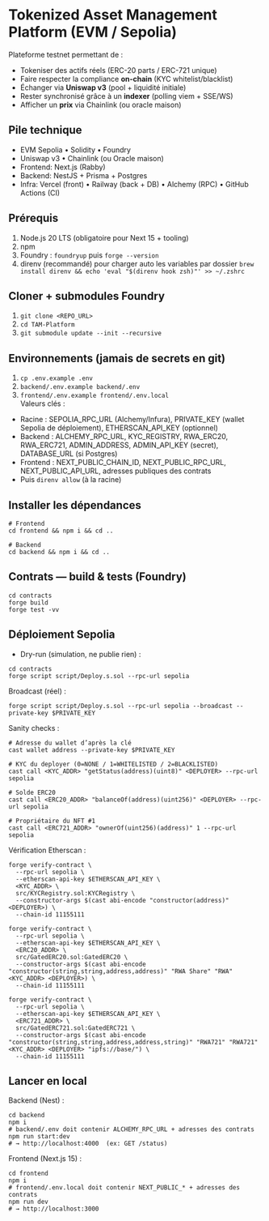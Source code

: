 # Tokenized Asset Management Platform (EVM / Sepolia)

Plateforme testnet permettant de :
- Tokeniser des actifs réels (ERC-20 parts / ERC-721 unique)
- Faire respecter la compliance **on-chain** (KYC whitelist/blacklist)
- Échanger via **Uniswap v3** (pool + liquidité initiale)
- Rester synchronisé grâce à un **indexer** (polling viem + SSE/WS)
- Afficher un **prix** via Chainlink (ou oracle maison)

## Pile technique
- EVM Sepolia • Solidity • Foundry
- Uniswap v3 • Chainlink (ou Oracle maison)
- Frontend: Next.js (Rabby)
- Backend: NestJS + Prisma + Postgres
- Infra: Vercel (front) • Railway (back + DB) • Alchemy (RPC) • GitHub Actions (CI)

## Prérequis
1. Node.js 20 LTS (obligatoire pour Next 15 + tooling)
2. npm
3. Foundry : ```foundryup``` puis ```forge --version```
4. direnv (recommandé) pour charger auto les variables par dossier ```brew install direnv && echo 'eval "$(direnv hook zsh)"' >> ~/.zshrc```

## Cloner + submodules Foundry
1. ```git clone <REPO_URL>```
2. ```cd TAM-Platform```
3. ```git submodule update --init --recursive```

## Environnements (jamais de secrets en git)
1. ```cp .env.example .env```
2. ```backend/.env.example backend/.env```
3. ```frontend/.env.example frontend/.env.local```  
Valeurs clés :
- Racine : SEPOLIA_RPC_URL (Alchemy/Infura), PRIVATE_KEY (wallet Sepolia de déploiement), ETHERSCAN_API_KEY (optionnel)
- Backend : ALCHEMY_RPC_URL, KYC_REGISTRY, RWA_ERC20, RWA_ERC721, ADMIN_ADDRESS, ADMIN_API_KEY (secret), DATABASE_URL (si Postgres)
- Frontend : NEXT_PUBLIC_CHAIN_ID, NEXT_PUBLIC_RPC_URL, NEXT_PUBLIC_API_URL, adresses publiques des contrats
- Puis ```direnv allow``` (à la racine)

## Installer les dépendances
```
# Frontend
cd frontend && npm i && cd ..

# Backend
cd backend && npm i && cd ..
```

## Contrats — build & tests (Foundry)
```
cd contracts
forge build
forge test -vv
```

## Déploiement Sepolia
- Dry-run (simulation, ne publie rien) :
```
cd contracts
forge script script/Deploy.s.sol --rpc-url sepolia
```

Broadcast (réel) :
```
forge script script/Deploy.s.sol --rpc-url sepolia --broadcast --private-key $PRIVATE_KEY
```

Sanity checks :
```
# Adresse du wallet d’après la clé
cast wallet address --private-key $PRIVATE_KEY

# KYC du deployer (0=NONE / 1=WHITELISTED / 2=BLACKLISTED)
cast call <KYC_ADDR> "getStatus(address)(uint8)" <DEPLOYER> --rpc-url sepolia

# Solde ERC20
cast call <ERC20_ADDR> "balanceOf(address)(uint256)" <DEPLOYER> --rpc-url sepolia

# Propriétaire du NFT #1
cast call <ERC721_ADDR> "ownerOf(uint256)(address)" 1 --rpc-url sepolia

```

Vérification Etherscan :
```
forge verify-contract \
  --rpc-url sepolia \
  --etherscan-api-key $ETHERSCAN_API_KEY \
  <KYC_ADDR> \
  src/KYCRegistry.sol:KYCRegistry \
  --constructor-args $(cast abi-encode "constructor(address)" <DEPLOYER>) \
  --chain-id 11155111

forge verify-contract \
  --rpc-url sepolia \
  --etherscan-api-key $ETHERSCAN_API_KEY \
  <ERC20_ADDR> \
  src/GatedERC20.sol:GatedERC20 \
  --constructor-args $(cast abi-encode "constructor(string,string,address,address)" "RWA Share" "RWA" <KYC_ADDR> <DEPLOYER>) \
  --chain-id 11155111

forge verify-contract \
  --rpc-url sepolia \
  --etherscan-api-key $ETHERSCAN_API_KEY \
  <ERC721_ADDR> \
  src/GatedERC721.sol:GatedERC721 \
  --constructor-args $(cast abi-encode "constructor(string,string,address,address,string)" "RWA721" "RWA721" <KYC_ADDR> <DEPLOYER> "ipfs://base/") \
  --chain-id 11155111
```

## Lancer en local
Backend (Nest) :
```
cd backend
npm i
# backend/.env doit contenir ALCHEMY_RPC_URL + adresses des contrats
npm run start:dev
# → http://localhost:4000  (ex: GET /status)
```

Frontend (Next.js 15) :
```
cd frontend
npm i
# frontend/.env.local doit contenir NEXT_PUBLIC_* + adresses des contrats
npm run dev
# → http://localhost:3000
```

